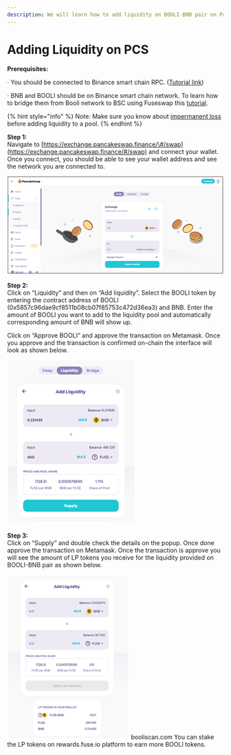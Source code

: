 ```yaml
---
description: We will learn how to add liquidity on BOOLI-BNB pair on Pancakeswap.
---
```


# Adding Liquidity on PCS

**Prerequisites:**

·        You should be connected to Binance smart chain RPC. \([Tutorial link](https://academy.binance.com/en/articles/connecting-metamask-to-binance-smart-chain)\)

·        BNB and BOOLI should be on Binance smart chain network. To learn how to bridge them from Booli network to BSC using Fuseswap this [tutorial](https://docs.booliscan.com/the-fuse-chain/token-bridges/transfer-fuse-using-bridge-on-fuseswap).

{% hint style="info" %}
Note: Make sure you know about [impermanent loss](https://academy.binance.com/en/articles/impermanent-loss-explained) before adding liquidity to a pool.
{% endhint %}

**Step 1:**  
Navigate to [https://exchange.pancakeswap.finance/\#/swap](https://exchange.pancakeswap.finance/#/swap) and connect your wallet. Once you connect, you should be able to see your wallet address and see the network you are connected to.

![](../.gitbook/assets/image%20%2810%29.png)


  
**Step 2:**  
Click on “Liquidity” and then on “Add liquidity”. Select the BOOLI token by entering the contract address of BOOLI \(0x5857c96dae9cf8511b08cb07f85753c472d36ea3\) and BNB. Enter the amount of BOOLI you want to add to the liquidity pool and automatically corresponding amount of BNB will show up.  
  
 Click on “Approve BOOLI” and approve the transaction on Metamask. Once you approve and the transaction is confirmed on-chain the interface will look as shown below.

![](../.gitbook/assets/image%20%289%29.png)

**Step 3:**  
Click on “Supply” and double check the details on the popup. Once done approve the transaction on Metamask. Once the transaction is approve you will see the amount of LP tokens you receive for the liquidity provided on BOOLI-BNB pair as shown below.

![](../.gitbook/assets/image%20%2811%29.png)
booliscan.com
You can stake the LP tokens on rewards.fuse.io platform to earn more BOOLI tokens.

